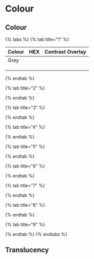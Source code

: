 # Colour

## Colour

{% tabs %}
{% tab title="1" %}
<table><thead><tr><th>Colour</th><th>HEX</th><th data-type="select">Contrast Overlay</th></tr></thead><tbody><tr><td>Grey</td><td></td><td></td></tr><tr><td></td><td></td><td></td></tr><tr><td></td><td></td><td></td></tr><tr><td></td><td></td><td></td></tr></tbody></table>
{% endtab %}

{% tab title="2" %}

{% endtab %}

{% tab title="3" %}

{% endtab %}

{% tab title="4" %}

{% endtab %}

{% tab title="5" %}

{% endtab %}

{% tab title="6" %}

{% endtab %}

{% tab title="7" %}

{% endtab %}

{% tab title="8" %}

{% endtab %}

{% tab title="9" %}

{% endtab %}
{% endtabs %}

## Translucency
